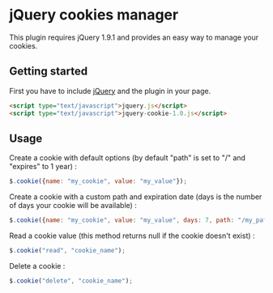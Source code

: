 jQuery cookies manager
======================

This plugin requires jQuery 1.9.1 and provides an easy way to manage your cookies.

## Getting started

First you have to include [jQuery](http://jquery.com/) and the plugin in your page.

```html
<script type="text/javascript">jquery.js</script>
<script type="text/javascript">jquery-cookie-1.0.js</script>
```
## Usage

Create a cookie with default options (by default "path" is set to "/" and "expires" to 1 year) :

```javascript
$.cookie({name: "my_cookie", value: "my_value"});
```
Create a cookie with a custom path and expiration date (days is the number of days your cookie will be available) :

```javascript
$.cookie({name: "my_cookie", value: "my_value", days: 7, path: "/my_path"});
```

Read a cookie value (this method returns null if the cookie doesn't exist) :

```javascript
$.cookie("read", "cookie_name");
```

Delete a cookie : 

```javascript
$.cookie("delete", "cookie_name");
```
